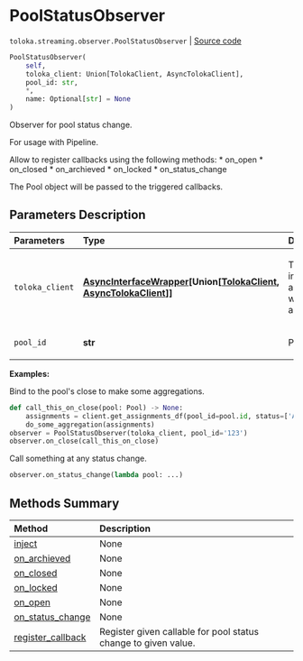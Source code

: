 # PoolStatusObserver
`toloka.streaming.observer.PoolStatusObserver` | [Source code](https://github.com/Toloka/toloka-kit/blob/v1.0.1/src/streaming/observer.py#L151)

```python
PoolStatusObserver(
    self,
    toloka_client: Union[TolokaClient, AsyncTolokaClient],
    pool_id: str,
    *,
    name: Optional[str] = None
)
```

Observer for pool status change.


For usage with Pipeline.

Allow to register callbacks using the following methods:
    * on_open
    * on_closed
    * on_archieved
    * on_locked
    * on_status_change

The Pool object will be passed to the triggered callbacks.

## Parameters Description

| Parameters | Type | Description |
| :----------| :----| :-----------|
`toloka_client`|**[AsyncInterfaceWrapper](toloka.util.async_utils.AsyncInterfaceWrapper.md)\[Union\[[TolokaClient](toloka.client.TolokaClient.md), [AsyncTolokaClient](toloka.async_client.client.AsyncTolokaClient.md)\]\]**|<p>TolokaClient instance or async wrapper around it.</p>
`pool_id`|**str**|<p>Pool ID.</p>

**Examples:**

Bind to the pool's close to make some aggregations.

```python
def call_this_on_close(pool: Pool) -> None:
    assignments = client.get_assignments_df(pool_id=pool.id, status=['APPROVED'])
    do_some_aggregation(assignments)
observer = PoolStatusObserver(toloka_client, pool_id='123')
observer.on_close(call_this_on_close)
```

Call something at any status change.

```python
observer.on_status_change(lambda pool: ...)
```
## Methods Summary

| Method | Description |
| :------| :-----------|
[inject](toloka.streaming.observer.PoolStatusObserver.inject.md)| None
[on_archieved](toloka.streaming.observer.PoolStatusObserver.on_archieved.md)| None
[on_closed](toloka.streaming.observer.PoolStatusObserver.on_closed.md)| None
[on_locked](toloka.streaming.observer.PoolStatusObserver.on_locked.md)| None
[on_open](toloka.streaming.observer.PoolStatusObserver.on_open.md)| None
[on_status_change](toloka.streaming.observer.PoolStatusObserver.on_status_change.md)| None
[register_callback](toloka.streaming.observer.PoolStatusObserver.register_callback.md)| Register given callable for pool status change to given value.
